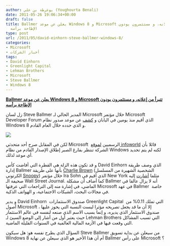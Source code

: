 ```yaml
---
author: يوغرطة بن علي (Youghourta Benali)
date: 2011-05-26 19:06:34+00:00
draft: false
title: Ballmer يعلن عن موعد Windows 8 و Microsoft تتبرأ من إعلانه، و مستثمرون يودون
  الإطاحة برأسه
type: post
url: /2011/05/david-einhorn-steve-ballmer-windows-8/
categories:
- Microsoft
- أخبار الشركات
tags:
- David Einhorn
- Greenlight Capital
- Lehman Brothers
- Microsoft
- Steve Ballmer
- Windows 8
---
```


**[Ballmer يعلن عن موعد Windows 8 و Microsoft تتبرأ من إعلانه، و مستثمرون يودون الإطاحة برأسه](http://www.it-scoop.com/2011/05/david-einhorn-steve-ballmer-windows-8)**


زل لسان Steve Ballmer المدير الحالي لـ Microsoft خلال مؤتمر Microsoft Developer Forum الذي أقيم منذ يومين في اليابان و [كشف](http://www.computerworld.com/s/article/9216957/Ballmer_Windows_8_is_coming_in_2012) عن موعد صدور نظام Windows 8 و الذي حدده خلال العام القادم.

[![](http://www.it-scoop.com/wp-content/uploads/2011/05/steve-ballmer.jpg)
](http://www.it-scoop.com/2011/05/david-einhorn-steve-ballmer-windows-8)

لكن في المقابل صرح أحد متحدثي Microsoft  الرسميين [لموقع infoworld](http://www.infoworld.com/d/microsoft-windows/microsoft-backpedals-ballmers-windows-8-comments-077?source=rss_infoworld_top_stories_) قائلا بأن الشركة تنتظر بفارغ الصبر إطلاق الإصدار القادم من نظام Windows لكنه لم يتم تحديد أي موعد لذلك.

و قد تكون هذه الزلة هي القطرة التي أفاضت كأس David Einhorn الذي وصف طريقة إدارة Ballmer بأنها على طريقة [Charlie Brown](http://en.wikipedia.org/wiki/Charlie_Brown) (الشخصية الشهيرة من المسلسل الكرتوني [Snoopy](http://en.wikipedia.org/wiki/Snoopy)) خلال مؤتمر Ira Sohn الذي أقيم في New York مثلما [أشارت](http://blogs.wsj.com/deals/2011/05/25/david-einhorn-buy-delta-lloyd-group-microsoft/?KEYWORDS=Microsoft) إليه صحيفة الـ Wall Street Journal. كما أضاف أن مشكلة Ballmer أنه لا يزال عالقا في الماضي، في إشارة منه إلى التراجعات التي عرفتها Microsoft في عهد Ballmer  خاصة في مجالات البحث، الشبكات الاجتماعية، و الهواتف الذكية.

و يدير David Einhorn  صندوق الاستثمارات Greenlight Capital  التي تملك 0.11% من أصول Microsoft ، إلا أن ما قد يجعل تصريحه مؤثرا ليست النسبة التي يحوز عليها صندوق الاستثمار الذي يديره، و إنما بسبب الاسم الذي صنعه لنفسه في عالم الاستثمار حيث يعتبر أول من أشار إلى الوضع السيئ لـ Lehman Brothers التي تسبب المشاكل التي وقعت فيها في الأزمة المالية العالمية في السنوات القليلة الماضية.

السؤال الذي يطرح نفسه هو: هل سيكون Steve Ballmer من سيعلن عن بداية تسويق Windows 8 أم أن هذا الأخير هو الذي سيعلن عن نهاية Ballmer على رأس Microsoft ؟


